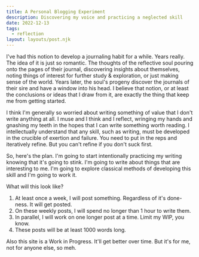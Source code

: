 ```yaml
---
title: A Personal Blogging Experiment
description: Discovering my voice and practicing a neglected skill
date: 2022-12-13
tags:
  - reflection
layout: layouts/post.njk
---
```


I've had this notion to develop a journaling habit for a while. Years really. The idea of it is just so romantic. The thoughts of the reflective soul pouring onto the pages of their journal, discovering insights about themselves, noting things of interest for further study & exploration, or just making sense of the world. Years later, the soul's progeny discover the journals of their sire and have a window into his head. I believe that notion, or at least the conclusions or ideas that I draw from it, are exactly the thing that keep me from getting started.

I think I'm generally so worried about writing something of value that I don't write anything at all. I muse and I think and I reflect, wringing my hands and gnashing my teeth in the hopes that I can write something worth reading. I intellectually understand that any skill, such as writing, must be developed in the crucible of exertion and failure. You need to put in the reps and iteratively refine. But you can't refine if you don't suck first.

So, here's the plan. I'm going to start intentionally practicing my writing knowing that it's going to stink. I'm going to write about things that are interesting to me. I'm going to explore classical methods of developing this skill and I'm going to work it.

What will this look like?

1. At least once a week, I will post something. Regardless of it's done-ness. It will get posted.
2. On these weekly posts, I will spend no longer than 1 hour to write them.
3. In parallel, I will work on one longer post at a time. Limit my WIP, you know.
4. These posts will be at least 1000 words long.

Also this site is a Work in Progress. It'll get better over time. But it's for me, not for anyone else, so meh.